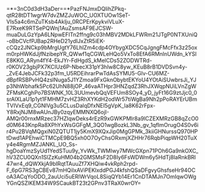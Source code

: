 =*=3nC0d3dH3aDer==*PazFNJmxDQlihZPkq-qtR28tDT1wgrW7dvZMZJuWOC_UOXTUOw1SeT-VIs5a4c6mZuTKsb4Aklju_0RCPErKpykviVLuX-E7RxeK9RTSePQWnj1AuZsmsAF9EJCSW-muaDuLGzYpA6LNpwEFITn2ffng9c03hMBV2MDkLFWRm21JTgP0NTXUniQ-oBbCVcfPJBap2RHeD21ydIJxZtR5iEK-cCQz2JNCkp9bMrgUgtY76LhlZm4cdp4OYbygXDC5CqJgngFMcFfx3z25oxm0rpHWKdJjfNzibepYR_QWwf1qCGWLeHQo5VxTo8EfA6RMnlnUWdn_kYSlE8KKG_ARyn4fY4-EkJYr-FdHgdS_kMelCDs52ZODWTRd-r0KOV23gbjPX7KCIUz6P-NbecX31pY3hIw8C8yw_KEuB8rB1DVDSvn4y-_ZvE4JebJCFk32p3fm_U5RDEihrarPwTdAsSYMU5-Glv-CU6MZ-dBpfRSBPvHQ4zslNuga5J1YZmoa9FxGknObybtEKYoU4YOtAiSUwbrsJi_YJp3NhWbhafk5Pc62UhN88jOP_46vaATHpr3HNZqdZ3RhJXWqpNUiLVnZgWZFMsKCghPo7BSWNK_10L3UUmevbQqVEFUm8SOy4_yD_jyFt16G9ztJjc0_0srAlXLaU1p1yt1FMHM7zvHZ3RhXYKdH2odWr57tiWgBa9Nh2pPoRAYErUBmTVIVxEq9_CGNlVg3u5CLusDalqDfxNEI5gVpK_la8K62rFpx-Y8RxjNJM8wAUnJBy0zqyEMMNXQ6ojI-AMQr00rnxMRzec37HZIqwDeks4rEzR9xGWKPMlr8a9lCZEXMRzGB8qZcO0d0M643KnpRa8XPhYxWsGGFgM_3QO1wgBozkL3Nb_gv_1qfImOrugO4S0v6ir4Pu2BVqMQgxiN0ZQTUT1jy5KmX9XQxJip0MgGPMk_3kiiGHNurssQ970HPtDwd1APEhwiCTMCpE9BQ5xh0O7OyChsORxmjXZHHr76RqbPiqpWH20TuXy4e4RgmMZJANKL_UO_Ss-hgDoaYmzSyUd1YedSTuu9y_YvWk_TWMIwy7MWcGXpn71POh6Ga9nkOXC_hV3ZCU0QXn1SlZzKuHM04b2GMSMsF2D8Iy6FsWDWm6y5HdTj8laRnkBRl47wr4_dQWXkjA9bIRqtTAuuZf7XHQiw4vkRph2rpd-F_6pG7RS3gCBEv87mHQiIxAViPEKlxddPGJ4kfshQSaDFgvyGhsfseHr94OCoA3ACqYoODO_2auUci5uERlWrVqoL8SiqQYb14Er1CnDTAMJn7OmIqwOWgYGnQSZlKEM34W9SCaukBT23t2GPnv3TRaX0wrOY=
